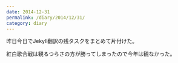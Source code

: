 ```yaml
---
date: 2014-12-31
permalink: /diary/2014/12/31/
category: diary
---
```


昨日今日でJekyll翻訳の残タスクをまとめて片付けた。

紅白歌合戦は観るつらさの方が勝ってしまったので今年は観なかった。